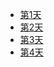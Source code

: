  * [第1天](%E7%AC%AC1%E5%A4%A9.md)
 * [第2天](%E7%AC%AC2%E5%A4%A9.md)
 * [第3天](%E7%AC%AC3%E5%A4%A9.md)
 * [第4天](%E7%AC%AC4%E5%A4%A9.md)
